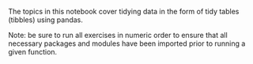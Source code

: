 The topics in this notebook cover tidying data in the form of tidy tables (tibbles) using pandas.

Note: be sure to run all exercises in numeric order to ensure that all necessary packages and modules have
been imported prior to running a given function.
